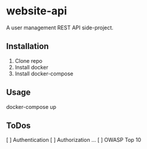 # website-api

A user management REST API side-project.

## Installation
1. Clone repo
2. Install docker
3. Install docker-compose

## Usage

docker-compose up

## ToDos
[ ] Authentication
[ ] Authorization 
...
[ ] OWASP Top 10

